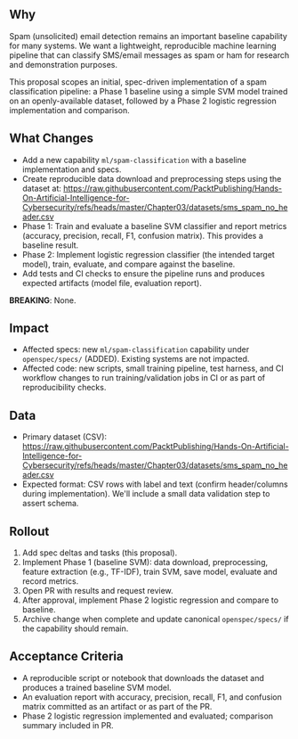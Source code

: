 ## Why
Spam (unsolicited) email detection remains an important baseline capability for many systems. We want a lightweight, reproducible machine learning pipeline that can classify SMS/email messages as spam or ham for research and demonstration purposes.

This proposal scopes an initial, spec-driven implementation of a spam classification pipeline: a Phase 1 baseline using a simple SVM model trained on an openly-available dataset, followed by a Phase 2 logistic regression implementation and comparison.

## What Changes
- Add a new capability `ml/spam-classification` with a baseline implementation and specs.
- Create reproducible data download and preprocessing steps using the dataset at: https://raw.githubusercontent.com/PacktPublishing/Hands-On-Artificial-Intelligence-for-Cybersecurity/refs/heads/master/Chapter03/datasets/sms_spam_no_header.csv
- Phase 1: Train and evaluate a baseline SVM classifier and report metrics (accuracy, precision, recall, F1, confusion matrix). This provides a baseline result.
- Phase 2: Implement logistic regression classifier (the intended target model), train, evaluate, and compare against the baseline.
- Add tests and CI checks to ensure the pipeline runs and produces expected artifacts (model file, evaluation report).

**BREAKING**: None.

## Impact
- Affected specs: new `ml/spam-classification` capability under `openspec/specs/` (ADDED). Existing systems are not impacted.
- Affected code: new scripts, small training pipeline, test harness, and CI workflow changes to run training/validation jobs in CI or as part of reproducibility checks.

## Data
- Primary dataset (CSV): https://raw.githubusercontent.com/PacktPublishing/Hands-On-Artificial-Intelligence-for-Cybersecurity/refs/heads/master/Chapter03/datasets/sms_spam_no_header.csv
- Expected format: CSV rows with label and text (confirm header/columns during implementation). We'll include a small data validation step to assert schema.

## Rollout
1. Add spec deltas and tasks (this proposal).  
2. Implement Phase 1 (baseline SVM): data download, preprocessing, feature extraction (e.g., TF-IDF), train SVM, save model, evaluate and record metrics.  
3. Open PR with results and request review.  
4. After approval, implement Phase 2 logistic regression and compare to baseline.  
5. Archive change when complete and update canonical `openspec/specs/` if the capability should remain.

## Acceptance Criteria
- A reproducible script or notebook that downloads the dataset and produces a trained baseline SVM model.  
- An evaluation report with accuracy, precision, recall, F1, and confusion matrix committed as an artifact or as part of the PR.  
- Phase 2 logistic regression implemented and evaluated; comparison summary included in PR.